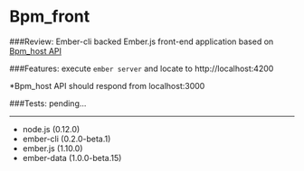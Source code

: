 # Bpm_front

###Review:
Ember-cli backed Ember.js front-end application based on [Bpm_host API](https://github.com/Crashtown/bpm_host)

###Features:
execute
`ember server`
and locate to http://localhost:4200

*Bpm_host API should respond from localhost:3000 

###Tests:
 pending...

---
* node.js (0.12.0)
* ember-cli (0.2.0-beta.1)
* ember.js (1.10.0)
* ember-data (1.0.0-beta.15)